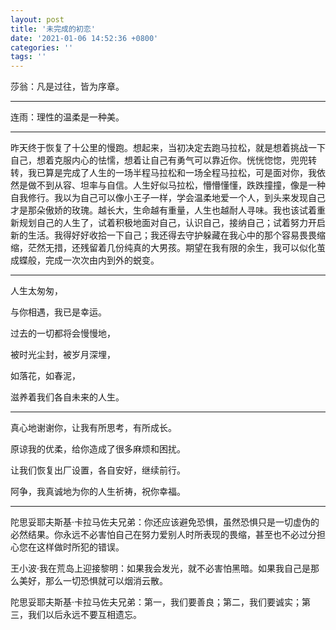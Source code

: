 ```yaml
---
layout: post
title: '未完成的初恋'
date: '2021-01-06 14:52:36 +0800'
categories: ''
tags: ''
---
```


莎翁：凡是过往，皆为序章。

- - - 

连雨：理性的温柔是一种美。

- - -

昨天终于恢复了十公里的慢跑。想起来，当初决定去跑马拉松，就是想着挑战一下自己，想着克服内心的怯懦，想着让自己有勇气可以靠近你。恍恍惚惚，兜兜转转，我已算是完成了人生的一场半程马拉松和一场全程马拉松，可是面对你，我依然是做不到从容、坦率与自信。人生好似马拉松，懵懵懂懂，跌跌撞撞，像是一种自我修行。我以为自己可以像小王子一样，学会温柔地爱一个人，到头来发现自己才是那朵傲娇的玫瑰。越长大，生命越有重量，人生也越耐人寻味。我也该试着重新规划自己的人生了，试着积极地面对自己，认识自己，接纳自己；试着努力开启新的生活。我得好好收拾一下自己；我还得去守护躲藏在我心中的那个容易畏畏缩缩，茫然无措，还残留着几份纯真的大男孩。期望在我有限的余生，我可以似化茧成蝶般，完成一次次由内到外的蜕变。

- - -

人生太匆匆，

与你相遇，我已是幸运。

过去的一切都将会慢慢地，

被时光尘封，被岁月深埋，

如落花，如春泥，

滋养着我们各自未来的人生。

- - -

真心地谢谢你，让我有所思考，有所成长。

原谅我的优柔，给你造成了很多麻烦和困扰。

让我们恢复出厂设置，各自安好，继续前行。

阿争，我真诚地为你的人生祈祷，祝你幸福。

- - -

陀思妥耶夫斯基·卡拉马佐夫兄弟：你还应该避免恐惧，虽然恐惧只是一切虚伪的必然结果。你永远不必害怕自己在努力爱别人时所表现的畏缩，甚至也不必过分担心您在这样做时所犯的错误。

王小波·我在荒岛上迎接黎明：如果我会发光，就不必害怕黑暗。如果我自己是那么美好，那么一切恐惧就可以烟消云散。

陀思妥耶夫斯基·卡拉马佐夫兄弟：第一，我们要善良；第二，我们要诚实；第三，我们以后永远不要互相遗忘。
